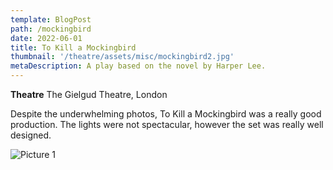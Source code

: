 ```yaml
---
template: BlogPost
path: /mockingbird
date: 2022-06-01
title: To Kill a Mockingbird
thumbnail: '/theatre/assets/misc/mockingbird2.jpg'
metaDescription: A play based on the novel by Harper Lee.
---
```


**Theatre**      The Gielgud Theatre, London



Despite the underwhelming photos, To Kill a Mockingbird was a really good production.
The lights were not spectacular, however the set was really well designed.

![Picture 1](/theatre/assets/misc/mockingbird1.jpg)